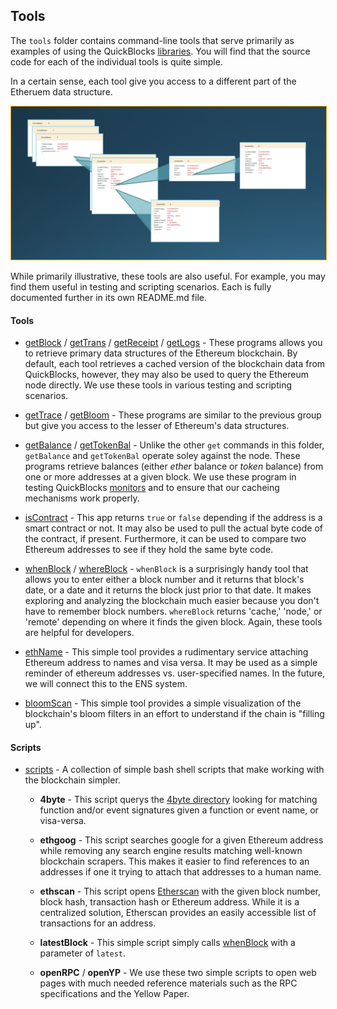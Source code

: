 ## Tools

The `tools` folder contains command-line tools that serve primarily as examples of using the QuickBlocks [libraries](../libs). You will find that the source code for each of the individual tools is quite simple.

In a certain sense, each tool give you access to a different part of the Etheruem data structure.

<img src="../../docs/data_structures.png" style="border:1px orange solid">

While primarily illustrative, these tools are also useful. For example, you may find them useful in testing and scripting scenarios. Each is fully documented further in its own README.md file.

#### Tools

+ [getBlock](getBlock) / [getTrans](getTrans) / [getReceipt](getReceipt) / [getLogs](getLogs) - These programs allows you to retrieve primary data structures of the Ethereum blockchain. By default, each tool retrieves a cached version of the blockchain data from QuickBlocks, however, they may also be used to query the Ethereum node directly. We use these tools in various testing and scripting scenarios.

+ [getTrace](getTrace) / [getBloom](getBloom) - These programs are similar to the previous group but give you access to the lesser of Ethereum's data structures.

+ [getBalance](getBalance) / [getTokenBal](getTokenBal) - Unlike the other `get` commands in this folder, `getBalance` and `getTokenBal` operate soley against the node. These programs retrieve balances (either *ether* balance or *token* balance) from one or more addresses at a given block. We use these program in testing QuickBlocks [monitors](../monitors) and to ensure that our cacheing mechanisms work properly.

+ [isContract](isContract) - This app returns `true` or `false` depending if the address is a smart contract or not. It may also be used to pull the actual byte code of the contract, if present. Furthermore, it can be used to compare two Ethereum addresses to see if they hold the same byte code.

+ [whenBlock](whenBlock) / [whereBlock](whereBlock) - `whenBlock` is a surprisingly handy tool that allows you to enter either a block number and it returns that block's date, or a date and it returns the block just prior to that date. It makes exploring and analyzing the blockchain much easier because you don't have to remember block numbers. `whereBlock` returns 'cache,' 'node,' or 'remote' depending on where it finds the given block. Again, these tools are helpful for developers.

+ [ethName](ethName) - This simple tool provides a rudimentary service attaching Ethereum address to names and visa versa. It may be used as a simple reminder of ethereum addresses vs. user-specified names. In the future, we will connect this to the ENS system.

+ [bloomScan](bloomScan) - This simple tool provides a simple visualization of the blockchain's bloom filters in an effort to understand if the chain is "filling up".

#### Scripts

+ [scripts](scripts) - A collection of simple bash shell scripts that make working with the blockchain simpler.

    - **4byte** - This script querys the [4byte directory](https://www.4byte.directory/) looking for matching function and/or event signatures given a function or event name, or visa-versa.

    - **ethgoog** - This script searches google for a given Ethereum address while removing any search engine results matching well-known blockchain scrapers. This makes it easier to find references to an addresses if one it trying to attach that addresses to a human name.

    - **ethscan** - This script opens [Etherscan](http://etherscan.io) with the given block number, block hash, transaction hash or Ethereum address. While it is a centralized solution, Etherscan provides an easily accessible list of transactions for an address.

    - **latestBlock** - This simple script simply calls [whenBlock](whenBlock) with a parameter of `latest`.

    - **openRPC** / **openYP** - We use these two simple scripts to open web pages with much needed reference materials such as the RPC specifications and the Yellow Paper.
